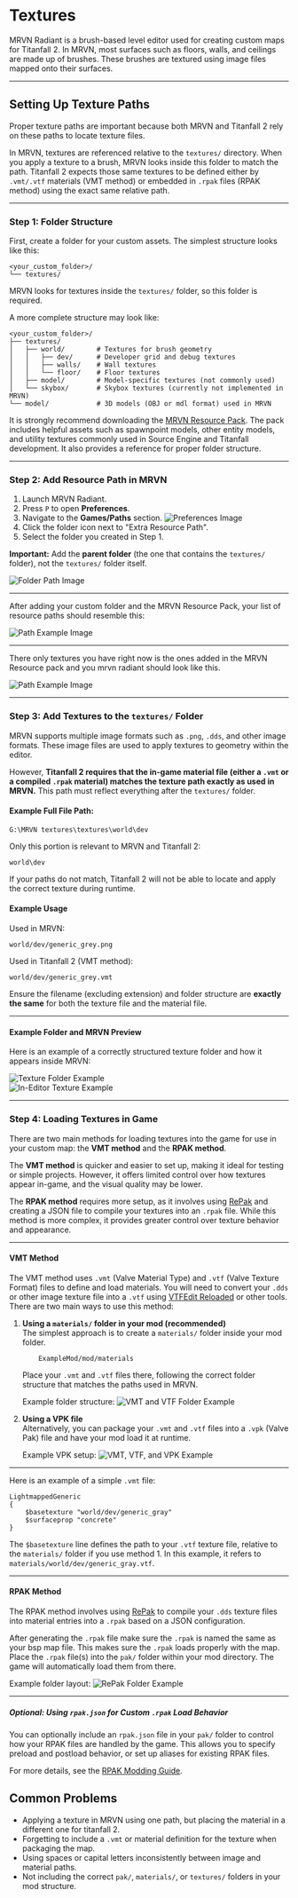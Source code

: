 # Textures

MRVN Radiant is a brush-based level editor used for creating custom maps for Titanfall 2. In MRVN, most surfaces such as floors, 
walls, and ceilings are made up of brushes. These brushes are textured using image files mapped onto their surfaces.

---

## Setting Up Texture Paths

Proper texture paths are important because both MRVN and Titanfall 2 rely on these paths to locate texture files.

In MRVN, textures are referenced relative to the `textures/` directory. When you apply a texture to a brush, MRVN looks inside this folder to match the path. Titanfall 2 expects those same textures to be defined either by `.vmt/.vtf` materials (VMT method) or embedded in `.rpak` files (RPAK method) using the exact same relative path.

---

### Step 1: Folder Structure

First, create a folder for your custom assets. The simplest structure looks like this:

```
<your_custom_folder>/
└── textures/
```

MRVN looks for textures inside the `textures/` folder, so this folder is required.

A more complete structure may look like:

```
<your_custom_folder>/
├── textures/
│   ├── world/        # Textures for brush geometry
│   │   ├── dev/      # Developer grid and debug textures
│   │   ├── walls/    # Wall textures
│   │   └── floor/    # Floor textures
│   ├── model/        # Model-specific textures (not commonly used)
│   └── skybox/       # Skybox textures (currently not implemented in MRVN)
└── model/            # 3D models (OBJ or mdl format) used in MRVN
```

It is strongly recommend downloading the [MRVN Resource Pack](https://github.com/MRVN-Radiant/MRVN-Resource-Pack). 
The pack includes helpful assets such as spawnpoint models, other entity models, and utility textures commonly used in Source Engine and Titanfall development.
It also provides a reference for proper folder structure.

---

### Step 2: Add Resource Path in MRVN

1. Launch MRVN Radiant.
2. Press `P` to open **Preferences**.
3. Navigate to the **Games/Paths** section.
    ![Preferences Image](../../../_static/images/mrvn/textures/mrvn_preferences.jpg)
4. Click the folder icon next to "Extra Resource Path".
5. Select the folder you created in Step 1.

**Important:** Add the **parent folder** (the one that contains the `textures/` folder), not the `textures/` folder itself.

![Folder Path Image](../../../_static/images/mrvn/textures/folder_example.jpg)

---

After adding your custom folder and the MRVN Resource Pack, your list of resource paths should resemble this:

![Path Example Image](../../../_static/images/mrvn/textures/mrvn_path_example.jpg)

---

There only textures you have right now is the ones added in the MRVN Resource pack and you mrvn radiant should look like this.

![Path Example Image](../../../_static/images/mrvn/textures/mrvn_resource_pack_show.jpg)

---
### Step 3: Add Textures to the `textures/` Folder

MRVN supports multiple image formats such as `.png`, `.dds`, and other image formats. These image files are used to apply textures to geometry within the editor.

However, **Titanfall 2 requires that the in-game material file (either a `.vmt` or a compiled `.rpak` material) matches the texture path exactly as used in MRVN.** This path must reflect everything after the `textures/` folder.

#### Example Full File Path:

```
G:\MRVN textures\textures\world\dev
```

Only this portion is relevant to MRVN and Titanfall 2:

```
world\dev
```

If your paths do not match, Titanfall 2 will not be able to locate and apply the correct texture during runtime.

#### Example Usage

Used in MRVN:
```
world/dev/generic_grey.png
```

Used in Titanfall 2 (VMT method):
```
world/dev/generic_grey.vmt
```

Ensure the filename (excluding extension) and folder structure are **exactly the same** for both the texture file and the material file.

---

#### Example Folder and MRVN Preview

Here is an example of a correctly structured texture folder and how it appears inside MRVN:

![Texture Folder Example](../../../_static/images/mrvn/textures/mrvn_texture_example.jpg)  
![In-Editor Texture Example](../../../_static/images/mrvn/textures/mrvn_texture_example_in_mrvn.jpg)

---

### Step 4: Loading Textures in Game

There are two main methods for loading textures into the game for use in your custom map: the **VMT method** and the **RPAK method**.

The **VMT method** is quicker and easier to set up, making it ideal for testing or simple projects. However, it offers limited 
control over how textures appear in-game, and the visual quality may be lower.

The **RPAK method** requires more setup, as it involves using [RePak](../../repak/map.md) and creating a JSON file to compile 
your textures into an `.rpak` file. While this method is more complex, it provides greater control over texture behavior and appearance.

---

#### VMT Method

The VMT method uses `.vmt` (Valve Material Type) and `.vtf` (Valve Texture Format) files to define and load materials. You will need to convert your `.dds` or
other image texture file into a `.vtf` using [VTFEdit Reloaded](https://github.com/Sky-rym/VTFEdit-Reloaded/releases) or other tools. There are two main ways to use this method:

1. **Using a `materials/` folder in your mod (recommended)**  
   The simplest approach is to create a `materials/` folder inside your mod folder. 

    ```
        ExampleMod/mod/materials
    ```
    Place your `.vmt` and `.vtf` files there, following the correct folder structure that matches the paths used in MRVN.

    Example folder structure:
    ![VMT and VTF Folder Example](../../../_static/images/mrvn/textures/vmt_vtf_example_folder.jpg)

2. **Using a VPK file**  
    Alternatively, you can package your `.vmt` and `.vtf` files into a `.vpk` (Valve Pak) file and have your mod load it at runtime.

    Example VPK setup:
    ![VMT, VTF, and VPK Example](../../../_static/images/mrvn/textures/vmt_vtf_vpk_example_folder.jpg)

---

Here is an example of a simple `.vmt` file:

```vmt
LightmappedGeneric
{
    $basetexture "world/dev/generic_gray"
    $surfaceprop "concrete"
}
```

The `$basetexture` line defines the path to your `.vtf` texture file, relative to the `materials/` folder if you use method 1. In this example, it refers to `materials/world/dev/generic_gray.vtf`.


---

#### RPAK Method

The RPAK method involves using [RePak](../../repak/map.md) to compile your `.dds` texture files into material entries into a `.rpak` based on a JSON configuration.

After generating the `.rpak` file make sure the `.rpak` is named the same as your bsp map file. This makes sure the `.rpak` loads properly with the map.
Place the `.rpak` file(s) into the `pak/` folder within your mod directory. The game will automatically load them from there.

Example folder layout:
![RePak Folder Example](../../../_static/images/mrvn/textures/rpak_example_folder.jpg)

---

##### Optional: Using `rpak.json` for Custom `.rpak` Load Behavior

You can optionally include an `rpak.json` file in your `pak/` folder to control how your RPAK files are handled by the game.
This allows you to specify preload and postload behavior, or set up aliases for existing RPAK files.

For more details, see the [RPAK Modding Guide](../../guides/tools/rpakmodding.md).

## Common Problems

- Applying a texture in MRVN using one path, but placing the material in a different one for titanfall 2.
- Forgetting to include a `.vmt` or material definition for the texture when packaging the map.
- Using spaces or capital letters inconsistently between image and material paths.
- Not including the correct `pak/`, `materials/`, or `textures/` folders in your mod structure.
